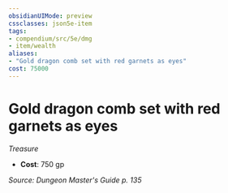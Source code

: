 ```yaml
---
obsidianUIMode: preview
cssclasses: json5e-item
tags:
- compendium/src/5e/dmg
- item/wealth
aliases: 
- "Gold dragon comb set with red garnets as eyes"
cost: 75000
---
```

# Gold dragon comb set with red garnets as eyes
*Treasure*  

- **Cost**: 750 gp

*Source: Dungeon Master's Guide p. 135*